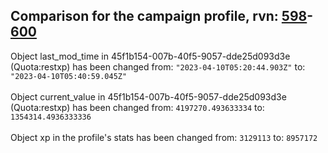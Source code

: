 ## Comparison for the campaign profile, rvn: [598](https://github.com/PRO100KatYT/FortniteProfileRevisions/tree/main/profiles/campaign/598%20campaign.json)-[600](https://github.com/PRO100KatYT/FortniteProfileRevisions/tree/main/profiles/campaign/600%20campaign.json)

Object last_mod_time in 45f1b154-007b-40f5-9057-dde25d093d3e (Quota:restxp) has been changed from: `"2023-04-10T05:20:44.903Z"` to: `"2023-04-10T05:40:59.045Z"`
<br><br>
Object current_value in 45f1b154-007b-40f5-9057-dde25d093d3e (Quota:restxp) has been changed from: `4197270.493633334` to: `1354314.4936333336`
<br><br>
Object xp in the profile's stats has been changed from: `3129113` to: `8957172`
<br><br>
